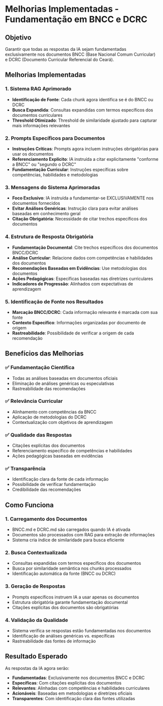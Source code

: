 # Melhorias Implementadas - Fundamentação em BNCC e DCRC

## Objetivo
Garantir que todas as respostas da IA sejam fundamentadas exclusivamente nos documentos BNCC (Base Nacional Comum Curricular) e DCRC (Documento Curricular Referencial do Ceará).

## Melhorias Implementadas

### 1. Sistema RAG Aprimorado
- **Identificação de Fonte**: Cada chunk agora identifica se é do BNCC ou DCRC
- **Busca Expandida**: Consultas expandidas com termos específicos dos documentos curriculares
- **Threshold Otimizado**: Threshold de similaridade ajustado para capturar mais informações relevantes

### 2. Prompts Específicos para Documentos
- **Instruções Críticas**: Prompts agora incluem instruções obrigatórias para usar os documentos
- **Referenciamento Explícito**: IA instruída a citar explicitamente "conforme a BNCC" ou "segundo o DCRC"
- **Fundamentação Curricular**: Instruções específicas sobre competências, habilidades e metodologias

### 3. Mensagens do Sistema Aprimoradas
- **Foco Exclusivo**: IA instruída a fundamentar-se EXCLUSIVAMENTE nos documentos fornecidos
- **Evitar Análises Genéricas**: Instrução clara para evitar análises baseadas em conhecimento geral
- **Citação Obrigatória**: Necessidade de citar trechos específicos dos documentos

### 4. Estrutura de Resposta Obrigatória
- **Fundamentação Documental**: Cite trechos específicos dos documentos BNCC/DCRC
- **Análise Curricular**: Relacione dados com competências e habilidades dos documentos
- **Recomendações Baseadas em Evidências**: Use metodologias dos documentos
- **Ações Pedagógicas**: Específicas baseadas nas diretrizes curriculares
- **Indicadores de Progressão**: Alinhados com expectativas de aprendizagem

### 5. Identificação de Fonte nos Resultados
- **Marcação BNCC/DCRC**: Cada informação relevante é marcada com sua fonte
- **Contexto Específico**: Informações organizadas por documento de origem
- **Rastreabilidade**: Possibilidade de verificar a origem de cada recomendação

## Benefícios das Melhorias

### ✅ **Fundamentação Científica**
- Todas as análises baseadas em documentos oficiais
- Eliminação de análises genéricas ou especulativas
- Rastreabilidade das recomendações

### ✅ **Relevância Curricular**
- Alinhamento com competências da BNCC
- Aplicação de metodologias do DCRC
- Contextualização com objetivos de aprendizagem

### ✅ **Qualidade das Respostas**
- Citações explícitas dos documentos
- Referenciamento específico de competências e habilidades
- Ações pedagógicas baseadas em evidências

### ✅ **Transparência**
- Identificação clara da fonte de cada informação
- Possibilidade de verificar fundamentação
- Credibilidade das recomendações

## Como Funciona

### 1. Carregamento dos Documentos
- BNCC.md e DCRC.md são carregados quando IA é ativada
- Documentos são processados com RAG para extração de informações
- Sistema cria índice de similaridade para busca eficiente

### 2. Busca Contextualizada
- Consultas expandidas com termos específicos dos documentos
- Busca por similaridade semântica nos chunks processados
- Identificação automática da fonte (BNCC ou DCRC)

### 3. Geração de Respostas
- Prompts específicos instruem IA a usar apenas os documentos
- Estrutura obrigatória garante fundamentação documental
- Citações explícitas dos documentos são obrigatórias

### 4. Validação da Qualidade
- Sistema verifica se respostas estão fundamentadas nos documentos
- Identificação de análises genéricas vs. específicas
- Rastreabilidade das fontes de informação

## Resultado Esperado

As respostas da IA agora serão:
- **Fundamentadas**: Exclusivamente nos documentos BNCC e DCRC
- **Específicas**: Com citações explícitas dos documentos
- **Relevantes**: Alinhadas com competências e habilidades curriculares
- **Acionáveis**: Baseadas em metodologias e diretrizes oficiais
- **Transparentes**: Com identificação clara das fontes utilizadas
